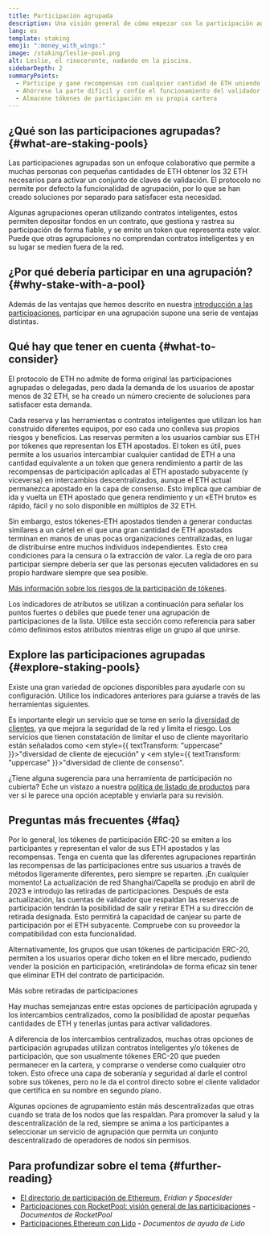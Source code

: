 ```yaml
---
title: Participación agrupada
description: Una visión general de cómo empezar con la participación agrupada de ETH
lang: es
template: staking
emoji: ":money_with_wings:"
image: /staking/leslie-pool.png
alt: Leslie, el rinoceronte, nadando en la piscina.
sidebarDepth: 2
summaryPoints:
  - Participe y gane recompensas con cualquier cantidad de ETH uniendo fuerzas con otros
  - Ahórrese la parte difícil y confíe el funcionamiento del validador a un tercero
  - Almacene tókenes de participación en su propia cartera
---
```


## ¿Qué son las participaciones agrupadas? {#what-are-staking-pools}

Las participaciones agrupadas son un enfoque colaborativo que permite a muchas personas con pequeñas cantidades de ETH obtener los 32 ETH necesarios para activar un conjunto de claves de validación. El protocolo no permite por defecto la funcionalidad de agrupación, por lo que se han creado soluciones por separado para satisfacer esta necesidad.

Algunas agrupaciones operan utilizando contratos inteligentes, estos permiten depositar fondos en un contrato, que gestiona y rastrea su participación de forma fiable, y se emite un token que representa este valor. Puede que otras agrupaciones no comprendan contratos inteligentes y en su lugar se medien fuera de la red.

## ¿Por qué debería participar en una agrupación? {#why-stake-with-a-pool}

Además de las ventajas que hemos descrito en nuestra [introducción a las participaciones](/staking/), participar en una agrupación supone una serie de ventajas distintas.

<CardGrid>
  <Card title="Barrera baja de entrada" emoji="🐟" description="Not a whale? No problem. Most staking pools let you stake virtually any amount of ETH by joining forces with other stakers, unlike staking solo which requires 32 ETH." />
  <Card title="Participe hoy" emoji=":stopwatch:" description="Staking with a pool is as easy as a token swap. No need to worry about hardware setup and node maintenance. Pools allow you to deposit your ETH which enables node operators to run validators. Rewards are then distributed to contributors minus a fee for node operations." />
  <Card title="Tókenes de participación" emoji=":droplet:" description="Many staking pools provide a token that represents a claim on your staked ETH and the rewards it generates. This allows you to make use of your staked ETH, e.g. as collateral in DeFi applications." />
</CardGrid>

<StakingComparison page="pools" />

## Qué hay que tener en cuenta {#what-to-consider}

El protocolo de ETH no admite de forma original las participaciones agrupadas o delegadas, pero dada la demanda de los usuarios de apostar menos de 32 ETH, se ha creado un número creciente de soluciones para satisfacer esta demanda.

Cada reserva y las herramientas o contratos inteligentes que utilizan los han construido diferentes equipos, por eso cada uno conlleva sus propios riesgos y beneficios. Las reservas permiten a los usuarios cambiar sus ETH por tókenes que representan los ETH apostados. El token es útil, pues permite a los usuarios intercambiar cualquier cantidad de ETH a una cantidad equivalente a un token que genera rendimiento a partir de las recompensas de participación aplicadas al ETH apostado subyacente (y viceversa) en intercambios descentralizados, aunque el ETH actual permanezca apostado en la capa de consenso. Esto implica que cambiar de ida y vuelta un ETH apostado que genera rendimiento y un «ETH bruto» es rápido, fácil y no solo disponible en múltiplos de 32 ETH.

Sin embargo, estos tókenes-ETH apostados tienden a generar conductas similares a un cártel en el que una gran cantidad de ETH apostados terminan en manos de unas pocas organizaciones centralizadas, en lugar de distribuirse entre muchos individuos independientes. Esto crea condiciones para la censura o la extracción de valor. La regla de oro para participar siempre debería ser que las personas ejecuten validadores en su propio hardware siempre que sea posible.

[Más información sobre los riesgos de la participación de tókenes](https://notes.ethereum.org/@djrtwo/risks-of-lsd).

Los indicadores de atributos se utilizan a continuación para señalar los puntos fuertes o débiles que puede tener una agrupación de participaciones de la lista. Utilice esta sección como referencia para saber cómo definimos estos atributos mientras elige un grupo al que unirse.

<StakingConsiderations page="pools" />

## Explore las participaciones agrupadas {#explore-staking-pools}

Existe una gran variedad de opciones disponibles para ayudarle con su configuración. Utilice los indicadores anteriores para guiarse a través de las herramientas siguientes.

<ProductDisclaimer />

<StakingProductsCardGrid category="pools" />

Es importante elegir un servicio que se tome en serio la [diversidad de clientes](/developers/docs/nodes-and-clients/client-diversity/), ya que mejora la seguridad de la red y limita el riesgo. Los servicios que tienen constatación de limitar el uso de cliente mayoritario están señalados como <em style={{ textTransform: "uppercase" }}>"diversidad de cliente de ejecución"</em> y <em style={{ textTransform: "uppercase" }}>"diversidad de cliente de consenso".</em>

¿Tiene alguna sugerencia para una herramienta de participación no cubierta? Eche un vistazo a nuestra [política de listado de productos](/contributing/adding-staking-products/) para ver si le parece una opción aceptable y enviarla para su revisión.

## Preguntas más frecuentes {#faq}

<ExpandableCard title="¿Cómo puedo ganar recompensas?">
Por lo general, los tókenes de participación ERC-20 se emiten a los participantes y representan el valor de sus ETH apostados y las recompensas. Tenga en cuenta que las diferentes agrupaciones repartirán las recompensas de las participaciones entre sus usuarios a través de métodos ligeramente diferentes, pero siempre se reparten.
</ExpandableCard>

<ExpandableCard title="¿Cuándo puedo retirar mi participación?">
¡En cualquier momento! La actualización de red Shanghai/Capella se produjo en abril de 2023 e introdujo las retiradas de participaciones. Después de esta actualización, las cuentas de validador que respaldan las reservas de participación tendrán la posibilidad de salir y retirar ETH a su dirección de retirada designada. Esto permitirá la capacidad de canjear su parte de participación por el ETH subyacente. Compruebe con su proveedor la compatibilidad con esta funcionalidad.

Alternativamente, los grupos que usan tókenes de participación ERC-20, permiten a los usuarios operar dicho token en el libre mercado, pudiendo vender la posición en participación, «retirándola» de forma eficaz sin tener que eliminar ETH del contrato de participación.

<ButtonLink to="/staking/withdrawals/">Más sobre retiradas de participaciones</ButtonLink>
</ExpandableCard>

<ExpandableCard title="¿Es esto diferente a participar con mi intercambio?">
Hay muchas semejanzas entre estas opciones de participación agrupada y los intercambios centralizados, como la posibilidad de apostar pequeñas cantidades de ETH y tenerlas juntas para activar validadores.

A diferencia de los intercambios centralizados, muchas otras opciones de participación agrupadas utilizan contratos inteligentes y/o tókenes de participación, que son usualmente tókenes ERC-20 que pueden permanecer en la cartera, y comprarse o venderse como cualquier otro token. Esto ofrece una capa de soberanía y seguridad al darle el control sobre sus tókenes, pero no le da el control directo sobre el cliente validador que certifica en su nombre en segundo plano.

Algunas opciones de agrupamiento están más descentralizadas que otras cuando se trata de los nodos que las respaldan. Para promover la salud y la descentralización de la red, siempre se anima a los participantes a seleccionar un servicio de agrupación que permita un conjunto descentralizado de operadores de nodos sin permisos.
</ExpandableCard>

## Para profundizar sobre el tema {#further-reading}

- [El directorio de participación de Ethereum](https://www.staking.directory/), _Eridian y Spacesider_
- [Participaciones con RocketPool: visión general de las participaciones](https://docs.rocketpool.net/guides/staking/overview.html) - _Documentos de RocketPool_
- [Participaciones Ethereum con Lido](https://help.lido.fi/en/collections/2947324-staking-ethereum-with-lido) - _Documentos de ayuda de Lido_
